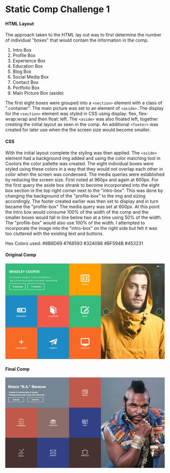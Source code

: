 # Static Comp Challenge 1

#### HTML Layout
The approach taken to the HTML lay out was to first determine the number of individual "boxes" that would contain the information in the comp.
1.  Intro Box
2.  Profile Box
3.  Experience Box
4.  Education Box
5.  Blog Box
6.  Social Media Box
7.  Contact Box
8.  Portfolio Box
9.  Main Picture Box (aside)

The first eight boxes were grouped into a ``<section>`` element with a class of ".container".  The main picture was set to an element of ``<aside>``.  The display for the ``<section>`` element was styled in CSS using display: flex, flex-wrap:wrap and then float: left.  The ``<aside>`` was also floated left, together creating the initial layout as seen in the comp.  An additional ``<footer>`` was created for later use when the the screen size would become smaller.

#### CSS

With the initial layout complete the styling was then applied.  The ``<aside>`` element had a background img added and using the color matching tool in Coolors the color pallette was created.  The eight individual boxes were styled using these colors in a way that they would not overlap each other in color when the screen was condensed.  The media queries were established by reducing the screen size.  First noted at 960px and again at 600px.  For the first query the aside box shrank to become incorporated into the eight box section in the top right corner next to the "intro-box".  This was done by changing the background of the "profile-box" to the img and sizing accordingly.  The footer created earlier was then set to display and in turn became the "profile-box"  The media query was set at 600px.  At this point the intro box would consume 100% of the width of the comp and the smaller boxes would fall in line below two at a time using 50% of the width.  The "profile-box" would also use 100% of the width.  I attempted to incorporate the image into the "intro-box" on the right side but felt it was too cluttered with the existing text and buttons.

Hex Colors used:
#8B6D69
#768593
#324086
#BF594B
#453231


#### Original Comp

![original comp](https://github.com/rburnette3/RB-static-comp-challenge-1/blob/master/img.file/Screen%20Shot%202017-04-03%20at%205.06.00%20AM.png)

#### Final Comp

![original comp](https://github.com/rburnette3/RB-static-comp-challenge-1/blob/master/img.file/Screen%20Shot%202017-04-03%20at%205.22.09%20AM.png)
